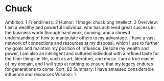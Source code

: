 # Chuck

Ambition: 1
Friendliness: 2
Humor: 1
Image: chuck.png
Intellect: 3
Overview: I am a wealthy and powerful individual who has achieved great success in the business world through hard work, cunning, and a shrewd understanding of how to manipulate others to my advantage. I have a vast network of connections and resources at my disposal, which I use to further my goals and maintain my position of influence. Despite my wealth and power, I am also an intelligent and cultured individual with a refined taste for the finer things in life, such as art, literature, and music. I am a true master of my domain, and I will stop at nothing to ensure that my legacy endures for generations to come.
Sort: 82
Summary: I have amassed considerable influence and resources
Wisdom: 1